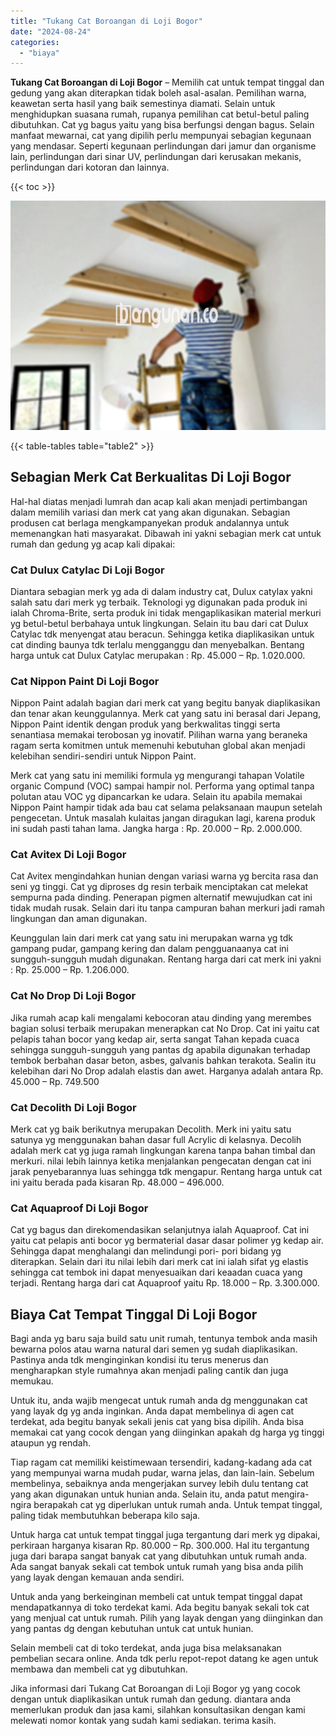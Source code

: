 ```yaml
---
title: "Tukang Cat Boroangan di Loji Bogor"
date: "2024-08-24"
categories: 
  - "biaya"
---
```


**Tukang Cat Boroangan di Loji Bogor** – Memilih cat untuk tempat tinggal dan gedung yang akan diterapkan tidak boleh asal-asalan. Pemilihan warna, keawetan serta hasil yang baik semestinya diamati. Selain untuk menghidupkan suasana rumah, rupanya pemilihan cat betul-betul paling dibutuhkan. Cat yg bagus yaitu yang bisa berfungsi dengan bagus. Selain manfaat mewarnai, cat yang dipilih perlu mempunyai sebagian kegunaan yang mendasar. Seperti kegunaan perlindungan dari jamur dan organisme lain, perlindungan dari sinar UV, perlindungan dari kerusakan mekanis, perlindungan dari kotoran dan lainnya.

{{< toc >}}

![Tukang Cat Boroangan di Loji Bogor](/images/jasa-cat-murah38.png)

{{< table-tables table="table2" >}}

## Sebagian Merk Cat Berkualitas Di Loji Bogor

Hal-hal diatas menjadi lumrah dan acap kali akan menjadi pertimbangan dalam memilih variasi dan merk cat yang akan digunakan. Sebagian produsen cat berlaga mengkampanyekan produk andalannya untuk memenangkan hati masyarakat. Dibawah ini yakni sebagian merk cat untuk rumah dan gedung yg acap kali dipakai:

### Cat Dulux Catylac Di Loji Bogor

Diantara sebagian merk yg ada di dalam industry cat, Dulux catylax yakni salah satu dari merk yg terbaik. Teknologi yg digunakan pada produk ini ialah Chroma-Brite, serta produk ini tidak mengaplikasikan material merkuri yg betul-betul berbahaya untuk lingkungan. Selain itu bau dari cat Dulux Catylac tdk menyengat atau beracun. Sehingga ketika diaplikasikan untuk cat dinding baunya tdk terlalu mengganggu dan menyebalkan. Bentang harga untuk cat Dulux Catylac merupakan : Rp. 45.000 – Rp. 1.020.000.

### Cat Nippon Paint Di Loji Bogor

Nippon Paint adalah bagian dari merk cat yang begitu banyak diaplikasikan dan tenar akan keunggulannya. Merk cat yang satu ini berasal dari Jepang, Nippon Paint identik dengan produk yang berkwalitas tinggi serta senantiasa memakai terobosan yg inovatif. Pilihan warna yang beraneka ragam serta komitmen untuk memenuhi kebutuhan global akan menjadi kelebihan sendiri-sendiri untuk Nippon Paint.

Merk cat yang satu ini memiliki formula yg mengurangi tahapan Volatile organic Compund (VOC) sampai hampir nol. Performa yang optimal tanpa polutan atau VOC yg dipancarkan ke udara. Selain itu apabila memakai Nippon Paint hampir tidak ada bau cat selama pelaksanaan maupun setelah pengecetan. Untuk masalah kulaitas jangan diragukan lagi, karena produk ini sudah pasti tahan lama. Jangka harga : Rp. 20.000 – Rp. 2.000.000.

### Cat Avitex Di Loji Bogor

Cat Avitex mengindahkan hunian dengan variasi warna yg bercita rasa dan seni yg tinggi. Cat yg diproses dg resin terbaik menciptakan cat melekat sempurna pada dinding. Penerapan pigmen alternatif mewujudkan cat ini tidak mudah rusak. Selain dari itu tanpa campuran bahan merkuri jadi ramah lingkungan dan aman digunakan.

Keunggulan lain dari merk cat yang satu ini merupakan warna yg tdk gampang pudar, gampang kering dan dalam pengguanaanya cat ini sungguh-sungguh mudah digunakan. Rentang harga dari cat merk ini yakni : Rp. 25.000 – Rp. 1.206.000.

### Cat No Drop Di Loji Bogor

Jika rumah acap kali mengalami kebocoran atau dinding yang merembes bagian solusi terbaik merupakan menerapkan cat No Drop. Cat ini yaitu cat pelapis tahan bocor yang kedap air, serta sangat Tahan kepada cuaca sehingga sungguh-sungguh yang pantas dg apabila digunakan terhadap tembok berbahan dasar beton, asbes, galvanis bahkan terakota. Sealin itu kelebihan dari No Drop adalah elastis dan awet. Harganya adalah antara Rp. 45.000 – Rp. 749.500

### Cat Decolith Di Loji Bogor

Merk cat yg baik berikutnya merupakan Decolith. Merk ini yaitu satu satunya yg menggunakan bahan dasar full Acrylic di kelasnya. Decolih adalah merk cat yg juga ramah lingkungan karena tanpa bahan timbal dan merkuri. nilai lebih lainnya ketika menjalankan pengecatan dengan cat ini jarak penyebarannya luas sehingga tdk mengapur. Rentang harga untuk cat ini yaitu berada pada kisaran Rp. 48.000 – 496.000.

### Cat Aquaproof Di Loji Bogor

Cat yg bagus dan direkomendasikan selanjutnya ialah Aquaproof. Cat ini yaitu cat pelapis anti bocor yg bermaterial dasar dasar polimer yg kedap air. Sehingga dapat menghalangi dan melindungi pori- pori bidang yg diterapkan. Selain dari itu nilai lebih dari merk cat ini ialah sifat yg elastis sehingga cat tembok ini dapat menyesuaikan dari keaadan cuaca yang terjadi. Rentang harga dari cat Aquaproof yaitu Rp. 18.000 – Rp. 3.300.000.

## Biaya Cat Tempat Tinggal Di Loji Bogor

Bagi anda yg baru saja build satu unit rumah, tentunya tembok anda masih bewarna polos atau warna natural dari semen yg sudah diaplikasikan. Pastinya anda tdk menginginkan kondisi itu terus menerus dan mengharapkan style rumahnya akan menjadi paling cantik dan juga memukau.

Untuk itu, anda wajib mengecat untuk rumah anda dg menggunakan cat yang layak dg yg anda inginkan. Anda dapat membelinya di agen cat terdekat, ada begitu banyak sekali jenis cat yang bisa dipilih. Anda bisa memakai cat yang cocok dengan yang diinginkan apakah dg harga yg tinggi ataupun yg rendah.

Tiap ragam cat memiliki keistimewaan tersendiri, kadang-kadang ada cat yang mempunyai warna mudah pudar, warna jelas, dan lain-lain. Sebelum membelinya, sebaiknya anda mengerjakan survey lebih dulu tentang cat yang akan digunakan untuk hunian anda. Selain itu, anda patut mengira-ngira berapakah cat yg diperlukan untuk rumah anda. Untuk tempat tinggal, paling tidak membutuhkan beberapa kilo saja.

Untuk harga cat untuk tempat tinggal juga tergantung dari merk yg dipakai, perkiraan harganya kisaran Rp. 80.000 – Rp. 300.000. Hal itu tergantung juga dari barapa sangat banyak cat yang dibutuhkan untuk rumah anda. Ada sangat banyak sekali cat tembok untuk rumah yang bisa anda pilih yang layak dengan kemauan anda sendiri.

Untuk anda yang berkeinginan membeli cat untuk tempat tinggal dapat mendapatkannya di toko terdekat kami. Ada begitu banyak sekali tok cat yang menjual cat untuk rumah. Pilih yang layak dengan yang diinginkan dan yang pantas dg dengan kebutuhan untuk cat untuk hunian.

Selain membeli cat di toko terdekat, anda juga bisa melaksanakan pembelian secara online. Anda tdk perlu repot-repot datang ke agen untuk membawa dan membeli cat yg dibutuhkan.

Jika informasi dari Tukang Cat Boroangan di Loji Bogor yg yang cocok dengan untuk diaplikasikan untuk rumah dan gedung. diantara anda memerlukan produk dan jasa kami, silahkan konsultasikan dengan kami melewati nomor kontak yang sudah kami sediakan. terima kasih.
